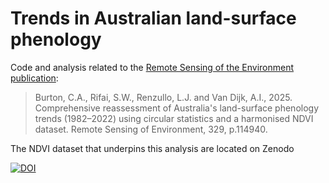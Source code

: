 # Trends in Australian land-surface phenology

Code and analysis related to the [Remote Sensing of the Environment publication](https://doi.org/10.1016/j.rse.2025.114940):
  
> Burton, C.A., Rifai, S.W., Renzullo, L.J. and Van Dijk, A.I., 2025. Comprehensive reassessment of Australia's land-surface phenology trends (1982–2022) using circular statistics and a harmonised NDVI dataset. Remote Sensing of Environment, 329, p.114940.

The NDVI dataset that underpins this analysis are located on Zenodo

[![DOI](https://zenodo.org/badge/DOI/10.5281/zenodo.10802703.svg)](https://doi.org/10.5281/zenodo.10802703)
